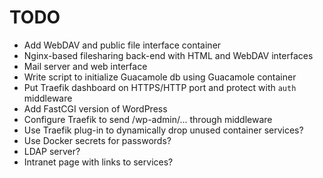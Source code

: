 # TODO

- Add WebDAV and public file interface container
- Nginx-based filesharing back-end with HTML and WebDAV interfaces
- Mail server and web interface
- Write script to initialize Guacamole db using Guacamole container
- Put Traefik dashboard on HTTPS/HTTP port and protect with `auth` middleware
- Add FastCGI version of WordPress
- Configure Traefik to send /wp-admin/... through middleware
- Use Traefik plug-in to dynamically drop unused container services?
- Use Docker secrets for passwords?
- LDAP server?
- Intranet page with links to services?

